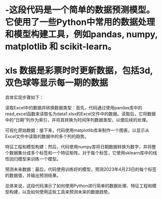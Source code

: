 # -这段代码是一个简单的数据预测模型。它使用了一些Python中常用的数据处理和模型构建工具，例如pandas, numpy, matplotlib 和 scikit-learn。

# xls 数据是彩票时时更新数据，包括3d,双色球等显示每一期的数据

具体实现步骤如下：

读取Excel中的数据并转换数据类型：首先，代码通过使用pandas库中的read_excel函数来读取名为data1.xlsx的Excel文件中的数据。读取后，它将数据中的“日期”列作为索引，并将其转换为时间序列数据类型，以便后续的处理。

可视化原始数据：接下来，代码使用matplotlib库来制作一个图表，以显示从Excel文件中读取的数据中的多个列的趋势。

特征工程和模型构建：然后，代码使用numpy库将日期数据转换为数字，并将整个数据集分成多个标签和一个特征矩阵。对于每个标签，它使用sklearn库中的线性回归模型来训练一个模型。

预测未来数据：最后，代码使用训练好的模型，预测2023年4月23日的每个标签的数据值，并输出预测结果。

总体来说，这段代码演示了如何使用Python进行简单的数据处理、特征工程和模型构建，以及如何使用这些工具来预测未来的数据趋势。
